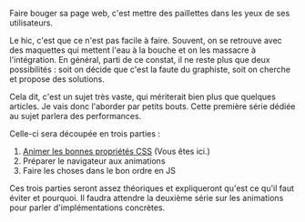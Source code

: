 Faire bouger sa page web, c'est mettre des paillettes dans les yeux de ses utilisateurs.

Le hic, c'est que ce n'est pas facile à faire. Souvent, on se retrouve avec des maquettes qui mettent l'eau à la bouche et on les massacre à l'intégration. En général, parti de ce constat, il ne reste plus que deux possibilités : soit on décide que c'est la faute du graphiste, soit on cherche et propose des solutions.

Cela dit, c'est un sujet très vaste, qui mériterait bien plus que quelques articles. Je vais donc l'aborder par petits bouts. Cette première série dédiée au sujet parlera des performances.

Celle-ci sera découpée en trois parties&nbsp;:

1. [Animer les bonnes propriétés CSS](/posts/des-animations-performantes-1) (Vous êtes ici.)
2. Préparer le navigateur aux animations
3. Faire les choses dans le bon ordre en JS

Ces trois parties seront assez théoriques et expliqueront qu'est ce qu'il faut éviter et pourquoi. Il faudra attendre la deuxième série sur les animations pour parler d'implémentations concrètes.

